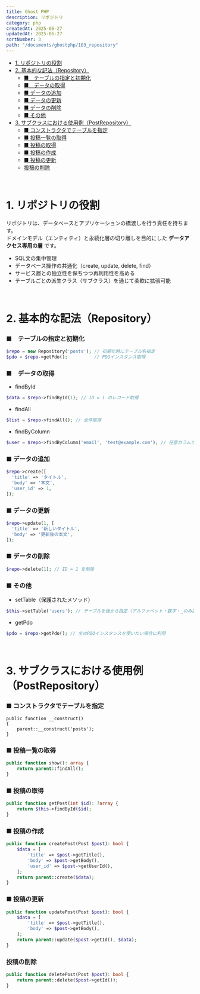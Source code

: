 ```yaml
---
title: Ghost PHP
description: リポジトリ
category: php
createdAt: 2025-06-27
updatedAt: 2025-06-27
sortNumber: 3
path: "/documents/ghostphp/103_repository"
---
```


<nuxt-content-wrapper>

- [1. リポジトリの役割](#1-リポジトリの役割)
- [2. 基本的な記法（Repository）](#2-基本的な記法repository)
    - [■　テーブルの指定と初期化](#テーブルの指定と初期化)
    - [■　データの取得](#データの取得)
    - [■ データの追加](#-データの追加)
    - [■ データの更新](#-データの更新)
    - [■ データの削除](#-データの削除)
    - [■ その他](#-その他)
- [3. サブクラスにおける使用例（PostRepository）](#3-サブクラスにおける使用例postrepository)
    - [■ コンストラクタでテーブルを指定](#-コンストラクタでテーブルを指定)
    - [■ 投稿一覧の取得](#-投稿一覧の取得)
    - [■ 投稿の取得](#-投稿の取得)
    - [■ 投稿の作成](#-投稿の作成)
    - [■ 投稿の更新](#-投稿の更新)
    - [投稿の削除](#投稿の削除)

<br>

# 1. リポジトリの役割

リポジトリは、データベースとアプリケーションの橋渡しを行う責任を持ちます。  
ドメインモデル（エンティティ）と永続化層の切り離しを目的にした **データアクセス専用の層** です。

- SQL文の集中管理
- データベース操作の共通化（create, update, delete, find）
- サービス層との独立性を保ちつつ再利用性を高める
- テーブルごとの派生クラス（サブクラス）を通じて柔軟に拡張可能

<br>

# 2. 基本的な記法（Repository）

### ■　テーブルの指定と初期化

```php
$repo = new Repository('posts'); // 初期化時にテーブル名指定
$pdo = $repo->getPdo();          // PDOインスタンス取得
```

### ■　データの取得
- findById
```php
$data = $repo->findById(1); // ID = 1 のレコード取得
```

- findAll
```php
$list = $repo->findAll(); // 全件取得
```

- findByColumn
```php
$user = $repo->findByColumn('email', 'test@example.com'); // 任意カラムで検索
```

### ■ データの追加
```php
$repo->create([
  'title' => 'タイトル',
  'body' => '本文',
  'user_id' => 1,
]);
```

### ■ データの更新
```php
$repo->update(1, [
  'title' => '新しいタイトル',
  'body' => '更新後の本文',
]);
```

### ■ データの削除
```php
$repo->delete(1); // ID = 1 を削除
```

### ■ その他
- setTable（保護されたメソッド）
```php
$this->setTable('users'); // テーブルを後から指定（アルファベット・数字・_のみ許可）
```

- getPdo
```php
$pdo = $repo->getPdo(); // 生のPDOインスタンスを使いたい場合に利用
```

<br>

# 3. サブクラスにおける使用例（PostRepository）

### ■ コンストラクタでテーブルを指定

```
public function __construct()
{
    parent::__construct('posts');
}
```

### ■ 投稿一覧の取得
```php
public function show(): array {
    return parent::findAll();
}
```

### ■ 投稿の取得
```php
public function getPost(int $id): ?array {
    return $this->findById($id);
}
```

### ■ 投稿の作成
```php
public function createPost(Post $post): bool {
    $data = [
        'title' => $post->getTitle(),
        'body' => $post->getBody(),
        'user_id' => $post->getUserId(),
    ];
    return parent::create($data);
}
```

### ■ 投稿の更新
```php
public function updatePost(Post $post): bool {
    $data = [
        'title' => $post->getTitle(),
        'body' => $post->getBody(),
    ];
    return parent::update($post->getId(), $data);
}
```

### 投稿の削除
```php
public function deletePost(Post $post): bool {
    return parent::delete($post->getId());
}
```
</nuxt-content-wrapper> 